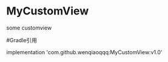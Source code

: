 # MyCustomView
some customview 


#Gradle引用

implementation 'com.github.wenqiaoqqq:MyCustomView:v1.0'
